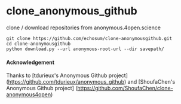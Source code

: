 # clone_anonymous_github

clone / download repositories from anonymous.4open.science

```
git clone https://github.com/echosum/clone-anonymousgithub.git
cd clone-anonymousgithub
python download.py --url anonymous-root-url --dir savepath/
```

#### Acknowledgement

Thanks to [tdurieux's Anonymous Github project] (https://github.com/tdurieux/anonymous_github)
and [ShoufaChen's Anonymous Github project] (https://github.com/ShoufaChen/clone-anonymous4open)
